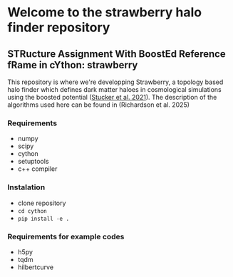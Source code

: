 # Welcome to the strawberry halo finder repository
## STRucture Assignment With BoostEd Reference fRame in cYthon: strawberry
This repository is where we're developping Strawberry, a topology based halo finder which defines dark matter haloes in cosmological simulations using the boosted potential (<a href="https://arxiv.org/abs/2107.13008">Stucker et al. 2021</a>). The description of the algorithms used here can be found in (Richardson et al. 2025)

### Requirements

- numpy
- scipy
- cython
- setuptools
- c++ compiler

### Instalation

- clone repository
- `cd cython`
- `pip install -e .`

### Requirements for example codes

- h5py
- tqdm
- hilbertcurve
